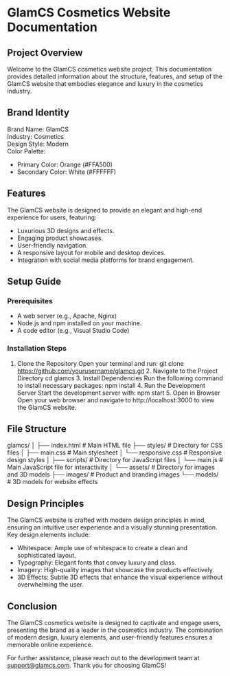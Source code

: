 # GlamCS Cosmetics Website Documentation

## Project Overview
Welcome to the GlamCS cosmetics website project. This documentation provides detailed information about the structure, features, and setup of the GlamCS website that embodies elegance and luxury in the cosmetics industry.

## Brand Identity
Brand Name: GlamCS  
Industry: Cosmetics  
Design Style: Modern  
Color Palette:  
- Primary Color: Orange (#FFA500)  
- Secondary Color: White (#FFFFFF)  

## Features
The GlamCS website is designed to provide an elegant and high-end experience for users, featuring:
- Luxurious 3D designs and effects.
- Engaging product showcases.
- User-friendly navigation.
- A responsive layout for mobile and desktop devices.
- Integration with social media platforms for brand engagement.

## Setup Guide

### Prerequisites
- A web server (e.g., Apache, Nginx)
- Node.js and npm installed on your machine.
- A code editor (e.g., Visual Studio Code)

### Installation Steps

1. Clone the Repository
   Open your terminal and run:
   git clone https://github.com/yourusername/glamcs.git
   2. Navigate to the Project Directory
   cd glamcs
   3. Install Dependencies
   Run the following command to install necessary packages:
   npm install
   4. Run the Development Server
   Start the development server with:
   npm start
   5. Open in Browser
   Open your web browser and navigate to http://localhost:3000 to view the GlamCS website.

## File Structure
glamcs/
│
├── index.html         # Main HTML file
├── styles/            # Directory for CSS files
│   ├── main.css       # Main stylesheet
│   └── responsive.css  # Responsive design styles
│
├── scripts/           # Directory for JavaScript files
│   └── main.js        # Main JavaScript file for interactivity
│
└── assets/            # Directory for images and 3D models
    ├── images/        # Product and branding images
    └── models/        # 3D models for website effects
## Design Principles
The GlamCS website is crafted with modern design principles in mind, ensuring an intuitive user experience and a visually stunning presentation. Key design elements include:
- Whitespace: Ample use of whitespace to create a clean and sophisticated layout.
- Typography: Elegant fonts that convey luxury and class.
- Imagery: High-quality images that showcase the products effectively.
- 3D Effects: Subtle 3D effects that enhance the visual experience without overwhelming the user.

## Conclusion
The GlamCS cosmetics website is designed to captivate and engage users, presenting the brand as a leader in the cosmetics industry. The combination of modern design, luxury elements, and user-friendly features ensures a memorable online experience.

For further assistance, please reach out to the development team at support@glamcs.com. Thank you for choosing GlamCS!